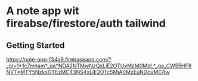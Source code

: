 # A note app wit fireabse/firestore/auth tailwind

## Getting Started

https://note-app-f34a9.firebaseapp.com/?_gl=1*1c7mham*_ga*NDA2NTMwNzQxLjE2OTUxMzM0MzI.*_ga_CW55HF8NVT*MTY5NzkxOTEzMC43NS4xLjE2OTc5MjA0MzEuNDcuMC4w
